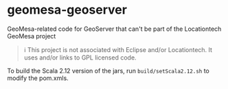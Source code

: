 # geomesa-geoserver
GeoMesa-related code for GeoServer that can't be part of the Locationtech GeoMesa project

> :information_source: This project is not associated with Eclipse and/or Locationtech. It uses and/or links to GPL licensed code.

To build the Scala 2.12 version of the jars, run `build/setScala2.12.sh` to modify the pom.xmls.
